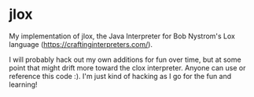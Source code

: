 # jlox
My implementation of jlox, the Java Interpreter for Bob Nystrom's Lox language (https://craftinginterpreters.com/).

I will probably hack out my own additions for fun over time, but at some point that might drift more toward the clox interpreter.
Anyone can use or reference this code :). I'm just kind of hacking as I go for the fun and learning!
